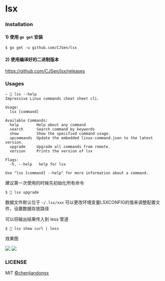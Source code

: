 
# lsx

### Installation

#### 1) 使用 `go get` 安装

```shell
$ go get -u github.com/CJSen/lsx
```

#### 2) 使用编译好的二进制版本

https://github.com/CJSen/lsx/releases

### Usages

```shell
~ 🐶 lsx --help
Impressive Linux commands cheat sheet cli.

Usage:
  lsx [command]

Available Commands:
  help        Help about any command
  search      Search command by keywords
  show        Show the specified command usage.
  upcommands  Update the embedded linux-command.json to the latest version.
  upgrade     Upgrade all commands from remote.
  version     Prints the version of lsx

Flags:
  -h, --help   help for lsx

Use "lsx [command] --help" for more information about a command.
```

建议第一次使用的时候先初始化所有命令
```shell
$ 🐶 lsx upgrade
```

数据文件默认位于 `~/.lsx/xxx` 可以更改环境变量LSXCONFIG的值来调整配置文件，设置数据存放路径

可以将输出结果传入到 less 管道
```shell
$ 🐶 lsx show curl | less
```

效果图

![](https://user-images.githubusercontent.com/19553554/122259619-f1e3f780-cf04-11eb-949e-763d82a4e3b9.png)
![](https://user-images.githubusercontent.com/19553554/122258451-a0873880-cf03-11eb-865f-067416787cb7.png)


### LICENSE

MIT [©chenjiandongx](https://github.com/chenjiandongx)
